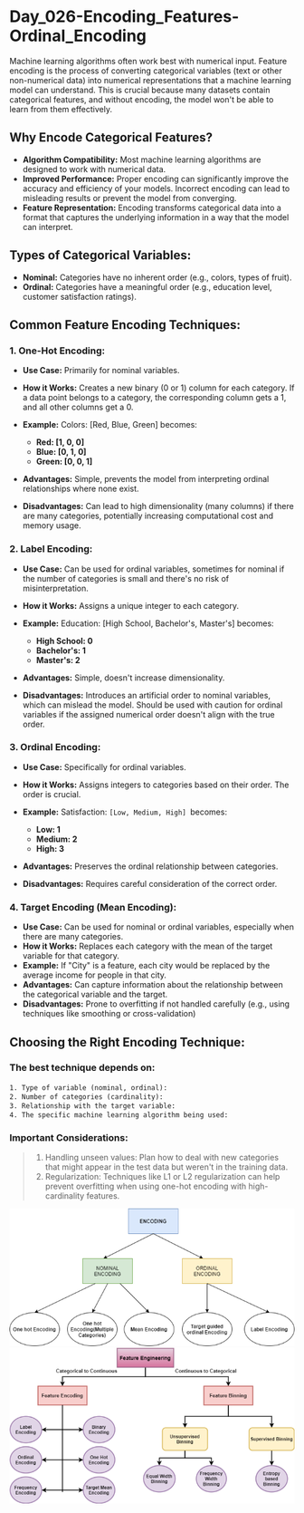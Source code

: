 # Day_026-Encoding_Features-Ordinal_Encoding
Machine learning algorithms often work best with numerical input.  Feature encoding is the process of converting categorical variables (text or other non-numerical data) into numerical representations that a machine learning model can understand.  This is crucial because many datasets contain categorical features, and without encoding, the model won't be able to learn from them effectively.

## Why Encode Categorical Features?
- **Algorithm Compatibility:** Most machine learning algorithms are designed to work with numerical data.
- **Improved Performance:** Proper encoding can significantly improve the accuracy and efficiency of your models. Incorrect encoding can lead to misleading results or prevent the model from converging.
- **Feature Representation:** Encoding transforms categorical data into a format that captures the underlying information in a way that the model can interpret.

## Types of Categorical Variables:
- **Nominal:** Categories have no inherent order (e.g., colors, types of fruit).
- **Ordinal:** Categories have a meaningful order (e.g., education level, customer satisfaction ratings).


## Common Feature Encoding Techniques:
### 1. One-Hot Encoding:
-  **Use Case:**  Primarily for nominal variables.

- **How it Works:** Creates a new binary (0 or 1) column for each category.  If a data point belongs to a category, the corresponding column gets a 1, and all other columns get a 0.

- **Example:**  Colors: [Red, Blue, Green] becomes:

    +  **Red: [1, 0, 0]**
    + **Blue: [0, 1, 0]**
    + **Green: [0, 0, 1]**
- **Advantages:**  Simple, prevents the model from interpreting ordinal relationships where none exist.

- **Disadvantages:** Can lead to high dimensionality (many columns) if there are many categories, potentially increasing computational cost and memory usage.

### 2. Label Encoding:
- **Use Case:** Can be used for ordinal variables, sometimes for nominal if the number of categories is small and there's no risk of misinterpretation.

- **How it Works:** Assigns a unique integer to each category.

- **Example:** Education: [High School, Bachelor's, Master's] becomes:
  + **High School: 0**
  + **Bachelor's: 1**
  + **Master's: 2**
  
- **Advantages:** Simple, doesn't increase dimensionality.

- **Disadvantages:** Introduces an artificial order to nominal variables, which can mislead the model. Should be used with caution for ordinal variables if the assigned numerical order doesn't align with the true order.


### 3. Ordinal Encoding:
- **Use Case:** Specifically for ordinal variables.
- **How it Works:** Assigns integers to categories based on their order.  The order is crucial.
- **Example:** Satisfaction: `[Low, Medium, High] `becomes:
    + **Low: 1**
    + **Medium: 2**
    + **High: 3**
  
- **Advantages:** Preserves the ordinal relationship between categories.

- **Disadvantages:** Requires careful consideration of the correct order.

### 4. Target Encoding (Mean Encoding):

- **Use Case:** Can be used for nominal or ordinal variables, especially when there are many categories.
- **How it Works:** Replaces each category with the mean of the target variable for that category.
- **Example:** If "City" is a feature, each city would be replaced by the average income for people in that city.
- **Advantages:** Can capture information about the relationship between the categorical variable and the target.
- **Disadvantages:** Prone to overfitting if not handled carefully (e.g., using techniques like smoothing or cross-validation)


## Choosing the Right Encoding Technique:
### The best technique depends on:

```
1. Type of variable (nominal, ordinal):
2. Number of categories (cardinality):
3. Relationship with the target variable:
4. The specific machine learning algorithm being used:
```

### Important Considerations:
> 1. Handling unseen values: Plan how to deal with new categories that might appear in the test data but weren't in the training data.
> 2. Regularization: Techniques like L1 or L2 regularization can help prevent overfitting when using one-hot encoding with high-cardinality features.

![Encoding](assets/Encoding.png)
![Encoding](assets/2.png)

